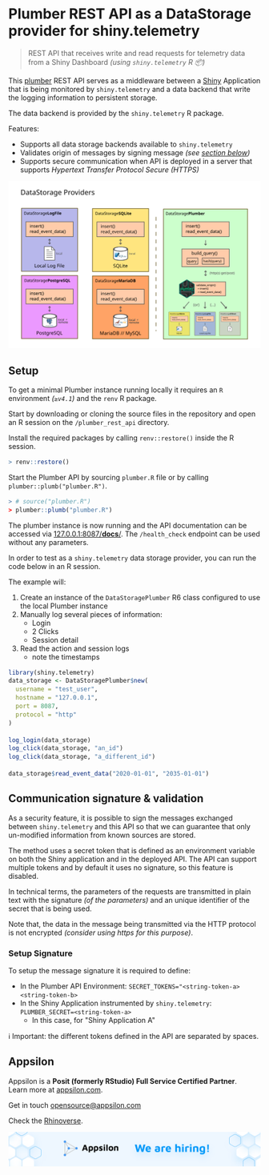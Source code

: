 # Plumber REST API as a DataStorage provider for shiny.telemetry

> REST API that receives write and read requests for telemetry data from a Shiny Dashboard _(using `shiny.telemetry` R 📦)_

This [plumber](https://www.rplumber.io/) REST API serves as a middleware between a [Shiny](https://shiny.rstudio.com/) Application that is being monitored by `shiny.telemetry` and a data backend that write the logging information to persistent storage.

The data backend is provided by the `shiny.telemetry` R package.

Features:

* Supports all data storage backends available to `shiny.telemetry`
* Validates origin of messages by signing message _(see [section below](#setup-signature))_
* Supports secure communication when API is deployed in a server that supports _Hypertext Transfer Protocol Secure (HTTPS)_

![Architecture](../inst/images/data_storage_plumber.svg)

## Setup

To get a minimal Plumber instance running locally it requires an `R` environment _(`≥v4.1`)_ and the `renv` R package.

Start by downloading or cloning the source files in the repository and open an R session on the `/plumber_rest_api` directory.

Install the required packages by calling `renv::restore()` inside the R session.

```R
> renv::restore()
```

Start the Plumber API by sourcing `plumber.R` file or by calling `plumber::plumb("plumber.R")`.

```R
> # source("plumber.R")
> plumber::plumb("plumber.R")
```

The plumber instance is now running and the API documentation can be accessed via [127.0.0.1:8087/__docs__/](http://127.0.0.1:8087/__docs__/). The `/health_check` endpoint can be used without any parameters.

In order to test as a `shiny.telemetry` data storage provider, you can run the code below in an R session.

The example will:

1. Create an instance of the `DataStoragePlumber` R6 class configured to use the local Plumber instance
1. Manually log several pieces of information:
    * Login
    * 2 Clicks
    * Session detail
1. Read the action and session logs
    * note the timestamps

```R
library(shiny.telemetry)
data_storage <- DataStoragePlumber$new(
  username = "test_user",
  hostname = "127.0.0.1",
  port = 8087,
  protocol = "http"
)

log_login(data_storage)
log_click(data_storage, "an_id")
log_click(data_storage, "a_different_id")

data_storage$read_event_data("2020-01-01", "2035-01-01")
```

## Communication signature & validation

As a security feature, it is possible to sign the messages exchanged between `shiny.telemetry` and this API so that we can guarantee that only un-modified information from known sources are stored.

The method uses a secret token that is defined as an environment variable on both the Shiny application and in the deployed API. The API can support multiple tokens and by default it uses no signature, so this feature is disabled.

In technical terms, the parameters of the requests are transmitted in plain text with the signature _(of the parameters)_ and an unique identifier of the secret that is being used.

Note that, the data in the message being transmitted via the HTTP protocol is not encrypted _(consider using https for this purpose)_.

### Setup Signature

To setup the message signature it is required to define:

* In the Plumber API Environment: `SECRET_TOKENS="<string-token-a> <string-token-b>`
* In the Shiny Application instrumented by `shiny.telemetry`: `PLUMBER_SECRET=<string-token-a>`
    * In this case, for "Shiny Application A"

ℹ️ Important: the different tokens defined in the API are separated by spaces.

## Appsilon

<img src="https://avatars0.githubusercontent.com/u/6096772" align="right" alt="" width="6%" />

Appsilon is a **Posit (formerly RStudio) Full Service Certified Partner**.<br/>
Learn more at [appsilon.com](https://www.appsilon.com).

Get in touch [opensource@appsilon.com](mailto:opensource@appsilon.com)

Check the [Rhinoverse](https://www.appsilon.com/rhinoverse).

<a href = "https://www.appsilon.com/careers" target="_blank"><img src="https://raw.githubusercontent.com/Appsilon/website-cdn/gh-pages/WeAreHiring1.png" alt="We are hiring!"/></a>
